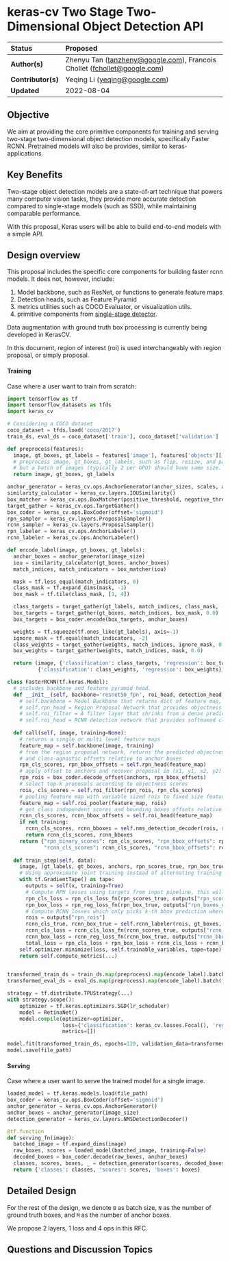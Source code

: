 # keras-cv Two Stage Two-Dimensional Object Detection API

| Status        | Proposed      |
:-------------- |:---------------------------------------------------- |
| **Author(s)** | Zhenyu Tan (tanzheny@google.com), Francois Chollet (fchollet@google.com)|
| **Contributor(s)** | Yeqing Li (yeqing@google.com)|
| **Updated**   | 2022-08-04                                           |

## Objective

We aim at providing the core primitive components for training and serving two-stage two-dimensional object
detection models, specifically Faster RCNN.
Pretrained models will also be provides, similar to keras-applications.

## Key Benefits

Two-stage object detection models are a state-of-art technique that powers many computer vision tasks, they provide
more accurate detection compared to single-stage models (such as SSD), while maintaining comparable performance.

With this proposal, Keras users will be able to build end-to-end models with a simple API.

## Design overview

This proposal includes the specific core components for building faster rcnn models. It does not, however, include:

1. Model backbone, such as ResNet, or functions to generate feature maps
2. Detection heads, such as Feature Pyramid
3. metrics utilities such as COCO Evaluator, or visualization utils.
4. primitive components from [single-stage detector]([url](https://github.com/keras-team/governance/blob/master/rfcs/20200928-keras-cv-single-stage-2d-object-detection.md)).

Data augmentation with ground truth box processing is currently being developed in KerasCV.

In this document, region of interest (roi) is used interchangeably with region proposal, or simply proposal.

#### Training

Case where a user want to train from scratch:

```python
import tensorflow as tf
import tensorflow_datasets as tfds
import keras_cv

# Considering a COCO dataset
coco_dataset = tfds.load('coco/2017')
train_ds, eval_ds = coco_dataset['train'], coco_dataset['validation']

def preprocess(features):
  image, gt_boxes, gt_labels = features['image'], features['objects']['bbox'], features['objects']['label']
  # preprocess image, gt_boxes, gt_labels, such as flip, resize, and padding, and reserve 0 for background label.
  # but a batch of images (typically 2 per GPU) should have same size.
  return image, gt_boxes, gt_labels

anchor_generator = keras_cv.ops.AnchorGenerator(anchor_sizes, scales, aspect_ratios, strides)
similarity_calculator = keras_cv.layers.IOUSimilarity()
box_matcher = keras_cv.ops.BoxMatcher(positive_threshold, negative_threshold)
target_gather = keras_cv.ops.TargetGather()
box_coder = keras_cv.ops.BoxCoder(offset='sigmoid')
rpn_sampler = keras_cv.layers.ProposalSampler()
rcnn_sampler = keras_cv.layers.ProposalSampler()
rpn_labeler = keras_cv.ops.AnchorLabeler()
rcnn_labeler = keras_cv.ops.AnchorLabeler()

def encode_label(image, gt_boxes, gt_labels):
  anchor_boxes = anchor_generator(image_size)
  iou = similarity_calculator(gt_boxes, anchor_boxes)
  match_indices, match_indicators = box_matcher(iou)

  mask = tf.less_equal(match_indicators, 0)
  class_mask = tf.expand_dims(mask, -1)
  box_mask = tf.tile(class_mask, [1, 4])

  class_targets = target_gather(gt_labels, match_indices, class_mask, -1)
  box_targets = target_gather(gt_boxes, match_indices, box_mask, 0.0)
  box_targets = box_coder.encode(box_targets, anchor_boxes)

  weights = tf.squeeze(tf.ones_like(gt_labels), axis=-1)
  ignore_mask = tf.equal(match_indicators, -2)
  class_weights = target_gather(weights, match_indices, ignore_mask, 0.0)
  box_weights = target_gather(weights, match_indices, mask, 0.0)

  return (image, {'classification': class_targets, 'regression': box_targets},
          {'classification': class_weights, 'regression': box_weights})

class FasterRCNN(tf.keras.Model):
  # includes backbone and feature pyramid head.
  def __init__(self, backbone='resnet50_fpn', roi_head, detection_head, roi_filter, roi_pooler, roi_sampler):
    # self.backbone = Model Backbone that returns dict of feature map, or Feature Pyramid Network that wraps it
    # self.rpn_head = Region Proposal Network that provides objectness scores and bbox offset against anchor boxes
    # self.roi_filter = A filter layer that shrinks from a dense predictions to topk sparse predictions based on scores
    # self.roi_head = RCNN detection network that provides softmaxed classification score and bbox offset against rois
  
  def call(self, image, training=None):
    # returns a single or multi level feature maps
    feature_map = self.backbone(image, training)
    # from the region proposal network, returns the predicted objectness scores
    # and class-agnostic offsets relative to anchor boxes
    rpn_cls_scores, rpn_bbox_offsets = self.rpn_head(feature_map)
    # apply offset to anchors and recover proposal in (x1, y1, x2, y2) format
    rpn_rois = box_coder.decode_offset(anchors, rpn_bbox_offsets)
    # select top-k proposals according to objectness scores
    rois, cls_scores = self.roi_filter(rpn_rois, rpn_cls_scores)
    # pooling feature map with variable sized rois to fixed size feature map
    feature_map = self.roi_pooler(feature_map, rois)
    # get class independent scores and bounding boxes offsets relative to proposals
    rcnn_cls_scores, rcnn_bbox_offsets = self.roi_head(feature_map)
    if not training:
      rcnn_cls_scores, rcnn_bboxes = self.nms_detection_decoder(rois, rcnn_cls_scores, rcnn_bbox_offsets, image_shape)
      return rcnn_cls_scores, rcnn_bboxes
    return {"rpn_binary_scores": rpn_cls_scores, "rpn_bbox_offsets": rpn_bbox_offsets, "rpn_rois": rpn_rois,
            "rcnn_cls_scores": rcnn_cls_scores, "rcnn_bbox_offsets": rcnn_bbox_offsets}
  
  def train_step(self, data):
    image, (gt_labels, gt_boxes, anchors, rpn_scores_true, rpn_box_true), sample_weights = data
    # Using approximate joint training instead of alternating training
    with tf.GradientTape() as tape:
      outputs = self(x, training=True)
      # Compute RPN losses using targets from input pipeline, this will normalize by N_cls and N_reg as well
      rpn_cls_loss = rpn_cls_loss_fn(rpn_scores_true, outputs["rpn_scores"])
      rpn_box_loss = rpn_reg_loss_fn(rpn_box_true, outputs["rpn_boxes_offsets"])
      # Compute RCNN losses which only picks k-th bbox prediction where k is the predicted class
      rois = outputs["rpn_rois"]
      rcnn_cls_true, rcnn_box_true = self.rcnn_labeler(rois, gt_boxes, gt_labels)
      rcnn_cls_loss = rcnn_cls_loss_fn(rcnn_scores_true, outputs["rcnn_cls_scores"])
      rcnn_box_loss = rcnn_reg_loss_fn(rcnn_box_true, outputs["rcnn_bbox_offsets"])
      total_loss = rpn_cls_loss + rpn_box_loss + rcnn_cls_loss + rcnn_box_loss
    self.optimizer.minimize(loss, self.trainable_variables, tape=tape)
    return self.compute_metrics(...)
      

transformed_train_ds = train_ds.map(preprocess).map(encode_label).batch(128).shuffle(1024)
transformed_eval_ds = eval_ds.map(preprocess).map(encode_label).batch(128)

strategy = tf.distribute.TPUStrategy(...)
with strategy.scope():
    optimizer = tf.keras.optimizers.SGD(lr_scheduler)
    model = RetinaNet()
    model.compile(optimizer=optimizer,
                  loss={'classification': keras_cv.losses.Focal(), 'regression': tf.keras.losses.Huber()},
                  metrics=[])

model.fit(transformed_train_ds, epochs=120, validation_data=transformed_eval_ds)
model.save(file_path)
``` 

#### Serving

Case where a user want to serve the trained model for a single image.

```python
loaded_model = tf.keras.models.load(file_path)
box_coder = keras_cv.ops.BoxCoder(offset='sigmoid')
anchor_generator = keras_cv.ops.AnchorGenerator()
anchor_boxes = anchor_generator(image_size)
detection_generator = keras_cv.layers.NMSDetectionDecoder()

@tf.function
def serving_fn(image):
  batched_image = tf.expand_dims(image)
  raw_boxes, scores = loaded_model(batched_image, training=False)
  decoded_boxes = box_coder.decode(raw_boxes, anchor_boxes)
  classes, scores, boxes, _ = detection_generator(scores, decoded_boxes)
  return {'classes': classes, 'scores': scores, 'boxes': boxes}
```

## Detailed Design

For the rest of the design, we denote `B` as batch size, `N` as the number of ground truth boxes, and `M` as the number
of anchor boxes.

We propose 2 layers, 1 loss and 4 ops in this RFC.


## Questions and Discussion Topics
